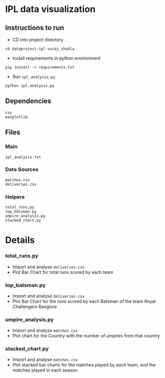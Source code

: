 # IPL data visualization

## Instructions to run

- CD into project directory
```
cd dataproject-ipl-suraj_shukla
```
- Install requirements in python environment
```
pip install -r requirements.txt
```
- Run `ipl_analysis.py`
```
python ipl_analysis.py
```

## Dependencies
```
csv
matplotlib
```

## Files

### Main 
```
ipl_analysis.txt
```

### Data Sources
```
matches.csv
deliveries.csv
```

### Helpers
```
total_runs.py
top_batsman.py
umpire_analysis.py
stacked_chart.py
```

# Details

### total_runs.py
- Import and analyse `deliveries.csv`
- Plot Bar Chart for total runs scored by each team

### top_batsman.py
- Import and analyse `deliveries.csv`
- Plot Bar Chart for the runs scored by each Batsman of the team Royal Challengers Banglore

### umpire_analysis.py
- Import and analyse `matches.csv`
- Plot chart for the Country with the number of umpires from that country


### stacked_chart.py
- Import and analyse `matches.csv`
- Plot stacked bar charts for the matches played by each team, and the matches played in each season.
